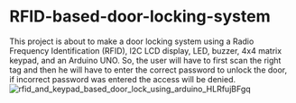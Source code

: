 # RFID-based-door-locking-system
This project is about to make a door locking system using a Radio Frequency Identification (RFID), l2C LCD display, LED, buzzer, 4x4 matrix keypad, and an Arduino UNO. So, the user will have to first scan the right tag and then he will have to enter the correct password to unlock the door, if incorrect password was entered the access will be denied.
![rfid_and_keypad_based_door_lock_using_arduino_HLRfujBFgq](https://github.com/Neel-core/RFID-based-door-locking-system/assets/146644009/19e10ce8-251f-4fbb-81e0-6b885b32dc6d)
